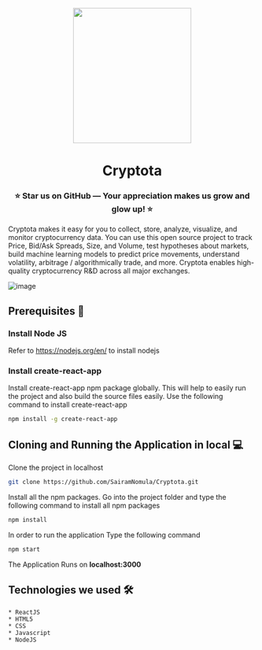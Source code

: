 <p align="center">
    <img src="https://user-images.githubusercontent.com/78247889/153746610-ee09fea1-52eb-4359-821d-a553ff3ae6ee.png" width="240" height="275">
</p>
<h1 align="center">Cryptota</h1>
<h3 align="center">⭐ Star us on GitHub — Your appreciation makes us grow and glow up! ⭐</h3>

<p>Cryptota makes it easy for you to collect, store, analyze, visualize, and monitor cryptocurrency data. You can use this open source project to track Price, Bid/Ask Spreads, Size, and Volume, test hypotheses about markets, build machine learning models to predict price movements, understand volatility, arbitrage / algorithmically trade, and more. Cryptota enables high-quality cryptocurrency R&D across all major exchanges.</p>

![image](https://user-images.githubusercontent.com/78247889/153746522-ccf56cbc-bae1-4294-8b8f-f83b37abb872.png)

## Prerequisites 📑   
  
### Install Node JS
Refer to https://nodejs.org/en/ to install nodejs

### Install create-react-app
Install create-react-app npm package globally. This will help to easily run the project and also build the source files easily. Use the following command to install create-react-app

```bash
npm install -g create-react-app
```

## Cloning and Running the Application in local 💻

Clone the project in localhost
```bash
git clone https://github.com/SairamNomula/Cryptota.git
```
Install all the npm packages. Go into the project folder and type the following command to install all npm packages

```bash
npm install
```

In order to run the application Type the following command

```bash
npm start
```

The Application Runs on **localhost:3000**

## Technologies we used 🛠️
    * ReactJS
    * HTML5
    * CSS
    * Javascript
    * NodeJS